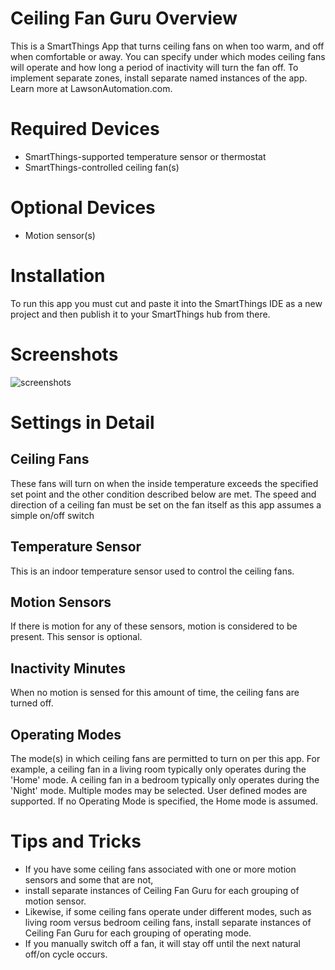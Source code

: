 # Ceiling Fan Guru Overview
This is a SmartThings App that turns ceiling fans on when too warm, and off when comfortable or away. You can specify under which modes ceiling fans will operate and how long a period of inactivity will turn the fan off.  To implement separate zones, install separate named instances of the app. Learn more at LawsonAutomation.com.
# Required Devices
- SmartThings-supported temperature sensor or thermostat
- SmartThings-controlled ceiling fan(s)

# Optional Devices
- Motion sensor(s)

# Installation
To run this app you must cut and paste it into the SmartThings IDE as a new project and then publish it to your SmartThings hub from there.

# Screenshots
![screenshots](https://cloud.githubusercontent.com/assets/22286765/21753777/d265b1f0-d5a8-11e6-97d5-a8188bb3b427.png)

# Settings in Detail
## Ceiling Fans
These fans will turn on when the inside temperature exceeds the specified set point and the other condition described below are met.
The speed and direction of a ceiling fan must be set on the fan itself as this app assumes a simple on/off switch
## Temperature Sensor
This is an indoor temperature sensor used to control the ceiling fans.
## Motion Sensors
If there is motion for any of these sensors, motion is considered to be present. This sensor is optional.
## Inactivity Minutes
When no motion is sensed for this amount of time, the ceiling fans are turned off. 
## Operating Modes
The mode(s) in which ceiling fans are permitted to turn on per this app. 
For example, a ceiling fan in a living room typically only operates during the 'Home' mode. 
A ceiling fan in a bedroom typically only operates during the 'Night' mode. 
Multiple modes may be selected. User defined modes are supported. 
If no Operating Mode is specified, the Home mode is assumed.
# Tips and Tricks
- If you have some ceiling fans associated with one or more motion sensors and some that are not, 
- install separate instances of Ceiling Fan Guru for each grouping of motion sensor.
- Likewise, if some ceiling fans operate under different modes, such as living room versus bedroom ceiling fans, install separate instances of Ceiling Fan Guru for each grouping of operating mode.
- If you manually switch off a fan, it will stay off until the next natural off/on cycle occurs.
